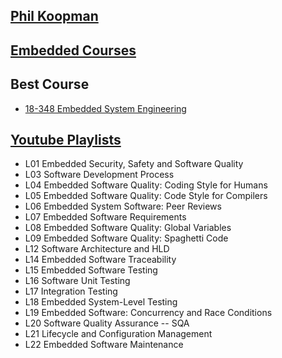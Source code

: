 ## [Phil Koopman](http://users.ece.cmu.edu/~koopman/)

## [Embedded Courses](https://users.ece.cmu.edu/~koopman/lectures/index.html)

## Best Course
 - [18-348 Embedded System Engineering](https://users.ece.cmu.edu/~koopman/ece348/index.html)

## [Youtube Playlists](https://www.youtube.com/@philkoopman/playlists)
 - L01 Embedded Security, Safety and Software Quality
 - L03 Software Development Process 
 - L04 Embedded Software Quality: Coding Style for Humans 
 - L05 Embedded Software Quality: Code Style for Compilers 
 - L06 Embedded System Software: Peer Reviews 
 - L07 Embedded Software Requirements 
 - L08 Embedded Software Quality: Global Variables 
 - L09 Embedded Software Quality: Spaghetti Code 
 - L12 Software Architecture and HLD 
 - L14 Embedded Software Traceability 
 - L15 Embedded Software Testing 
 - L16 Software Unit Testing 
 - L17 Integration Testing 
 - L18 Embedded System-Level Testing 
 - L19 Embedded Software: Concurrency and Race Conditions 
 - L20 Software Quality Assurance -- SQA 
 - L21 Lifecycle and Configuration Management 
 - L22 Embedded Software Maintenance
